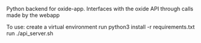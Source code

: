 Python backend for oxide-app. Interfaces with the oxide API through calls made by the webapp

To use:
create a virtual environment
run python3 install -r requirements.txt
run ./api_server.sh
